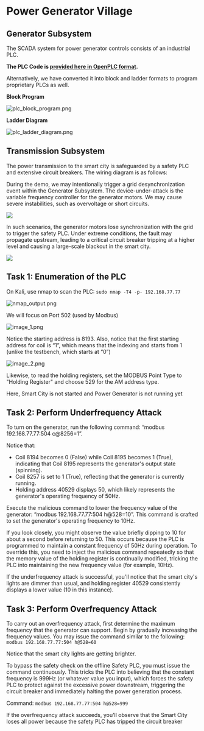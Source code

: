 # Power Generator Village

## Generator Subsystem

The SCADA system for power generator controls consists of an industrial PLC.

**The PLC Code is [provided here in OpenPLC format](plc_openplc.xml).**

Alternatively, we have converted it into block and ladder formats to program proprietary PLCs as well.

**Block Program**

![plc_block_program.png](plc_block_program.png)

**Ladder Diagram**

![plc_ladder_diagram.png](plc_ladder_diagram.png)

## Transmission Subsystem

The power transmission to the smart city is safeguarded by a safety PLC and extensive circuit breakers. The wiring diagram is as follows:

During the demo, we may intentionally trigger a grid desynchronization event within the Generator Subsystem. The device-under-attack is the variable frequency controller for the generator motors. We may cause severe instabilities, such as overvoltage or short circuits.

![](desynchronised_motor.jpg)

In such scenarios, the generator motors lose synchronization with the grid to trigger the safety PLC. Under extreme conditions, the fault may propagate upstream, leading to a critical circuit breaker tripping at a higher level and causing a large-scale blackout in the smart city.

![](desynchronised.png)

## Task 1: Enumeration of the PLC

On Kali, use nmap to scan the PLC: `sudo nmap -T4 -p- 192.168.77.77 `

![nmap_output.png](nmap_output.png)

We will focus on Port 502 (used by Modbus)

![image_1.png](image_1.png)

Notice the starting address is 8193. Also, notice that the first starting address for coil is “1”, which means that the indexing and starts from 1 (unlike the testbench, which starts at “0”)

![image_2.png](image_2.png)

Likewise, to read the holding registers, set the MODBUS Point Type to "Holding Register" and choose 529 for the AM address type.

Here, Smart City is not started and Power Generator is not running yet

## Task 2: Perform Underfrequency Attack

To turn on the generator, run the following command: “modbus 192.168.77.77:504 c@8256=1”.

Notice that:
- Coil 8194 becomes 0 (False) while Coil 8195 becomes 1 (True), indicating that Coil 8195 represents the generator's output state (spinning).
- Coil 8257 is set to 1 (True), reflecting that the generator is currently running.
- Holding address 40529 displays 50, which likely represents the generator's operating frequency of 50Hz.

Execute the malicious command to lower the frequency value of the generator: “modbus 192.168.77.77:504 h@528=10”. This command is crafted to set the generator's operating frequency to 10Hz.

If you look closely, you might observe the value briefly dipping to 10 for about a second before returning to 50. This occurs because the PLC is programmed to maintain a constant frequency of 50Hz during operation. To override this, you need to inject the malicious command repeatedly so that the memory value of the holding register is continually modified, tricking the PLC into maintaining the new frequency value (for example, 10Hz). 

If the underfrequency attack is successful, you'll notice that the smart city's lights are dimmer than usual, and holding register 40529 consistently displays a lower value (10 in this instance).

## Task 3: Perform Overfrequency Attack

To carry out an overfrequency attack, first determine the maximum frequency that the generator can support. Begin by gradually increasing the frequency values. You may issue the command similar to the following: `modbus 192.168.77.77:504 h@528=60`

Notice that the smart city lights are getting brighter. 

To bypass the safety check on the offline Safety PLC, you must issue the command continuously. This tricks the PLC into believing that the constant frequency is 999Hz (or whatever value you input), which forces the safety PLC to protect against the excessive power downstream, triggering the circuit breaker and immediately halting the power generation process.

Command: `modbus 192.168.77.77:504 h@528=999`

If the overfrequency attack succeeds, you'll observe that the Smart City loses all power because the safety PLC has tripped the circuit breaker
